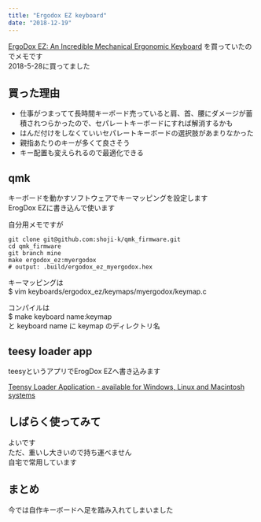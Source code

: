 ```yaml
---
title: "Ergodox EZ keyboard"
date: "2018-12-19"
---
```


[ErgoDox EZ: An Incredible Mechanical Ergonomic Keyboard](https://ergodox-ez.com/)
を買っていたのでメモです  
2018-5-28に買ってました

## 買った理由

- 仕事がつまってて長時間キーボード売っていると肩、首、腰にダメージが蓄積されつらかったので、セパレートキーボードにすれば解消するかも
- はんだ付けをしなくていいセパレートキーボードの選択肢があまりなかった
- 親指あたりのキーが多くて良さそう
- キー配置も変えられるので最適化できる

## qmk

キーボードを動かすソフトウェアでキーマッピングを設定します  
ErogDox EZに書き込んで使います  

自分用メモですが

```
git clone git@github.com:shoji-k/qmk_firmware.git  
cd qmk_firmware
git branch mine
make ergodox_ez:myergodox
# output: .build/ergodox_ez_myergodox.hex
```

キーマッピングは  
$ vim keyboards/ergodox\_ez/keymaps/myergodox/keymap.c  


コンパイルは  
$ make keyboard name:keymap  
と keyboard name に keymap のディレクトリ名  


## teesy loader app

teesyというアプリでErogDox EZへ書き込みます  

[Teensy Loader Application \- available for Windows, Linux and Macintosh systems](https://www.pjrc.com/teensy/loader.html)

## しばらく使ってみて

よいです  
ただ、重いし大きいので持ち運べません  
自宅で常用しています  

## まとめ

今では自作キーボードへ足を踏み入れてしまいました  
